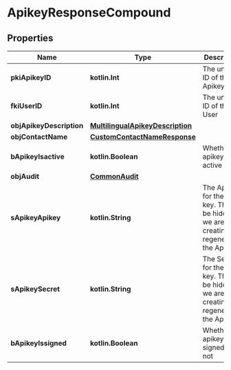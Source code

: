 
# ApikeyResponseCompound

## Properties
| Name | Type | Description | Notes |
| ------------ | ------------- | ------------- | ------------- |
| **pkiApikeyID** | **kotlin.Int** | The unique ID of the Apikey |  |
| **fkiUserID** | **kotlin.Int** | The unique ID of the User |  |
| **objApikeyDescription** | [**MultilingualApikeyDescription**](MultilingualApikeyDescription.md) |  |  |
| **objContactName** | [**CustomContactNameResponse**](CustomContactNameResponse.md) |  |  |
| **bApikeyIsactive** | **kotlin.Boolean** | Whether the apikey is active or not |  |
| **objAudit** | [**CommonAudit**](CommonAudit.md) |  |  |
| **sApikeyApikey** | **kotlin.String** | The Apikey for the API key.  This will be hidden if we are not creating or regenerating the Apikey. |  [optional] |
| **sApikeySecret** | **kotlin.String** | The Secret for the API key.  This will be hidden if we are not creating or regenerating the Apikey. |  [optional] |
| **bApikeyIssigned** | **kotlin.Boolean** | Whether the apikey is signed or not |  [optional] |



